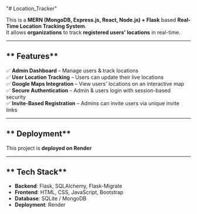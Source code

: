 "# Location_Tracker" 

This is a **MERN (MongoDB, Express.js, React, Node.js) + Flask** based **Real-Time Location Tracking System**.  
It allows **organizations** to track **registered users' locations** in real-time.  

---

## ** Features**
✅ **Admin Dashboard** – Manage users & track locations  
✅ **User Location Tracking** – Users can update their live locations  
✅ **Google Maps Integration** – View users' locations on an interactive map  
✅ **Secure Authentication** – Admin & users login with session-based security  
✅ **Invite-Based Registration** – Admins can invite users via unique invite links  

---

## ** Deployment**
This project is **deployed on Render** 

---

## ** Tech Stack**
- **Backend**: Flask, SQLAlchemy, Flask-Migrate  
- **Frontend**: HTML, CSS, JavaScript, Bootstrap  
- **Database**: SQLite / MongoDB  
- **Deployment**: Render  




